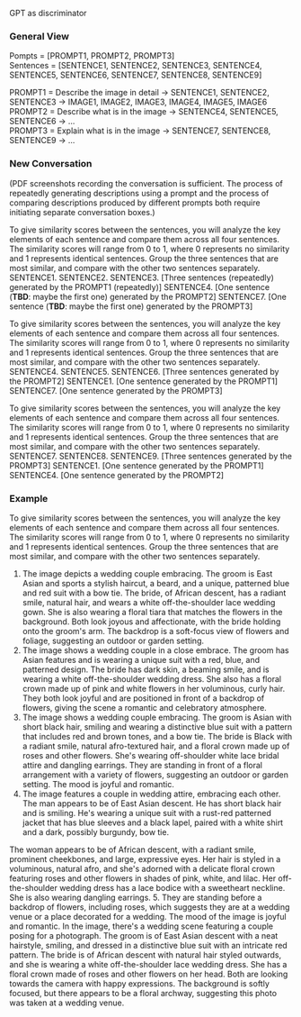 GPT as discriminator

### General View  

Pompts = [PROMPT1, PROMPT2, PROMPT3]  
Sentences = [SENTENCE1, SENTENCE2, SENTENCE3, SENTENCE4, SENTENCE5, SENTENCE6, SENTENCE7, SENTENCE8, SENTENCE9]  

PROMPT1 = Describe the image in detail -> SENTENCE1, SENTENCE2, SENTENCE3 -> IMAGE1, IMAGE2, IMAGE3, IMAGE4, IMAGE5, IMAGE6  
PROMPT2 = Describe what is in the image -> SENTENCE4, SENTENCE5, SENTENCE6 -> ...  
PROMPT3 = Explain what is in the image -> SENTENCE7, SENTENCE8, SENTENCE9 -> ...  

### New Conversation  

(PDF screenshots recording the conversation is sufficient. The process of repeatedly generating descriptions using a prompt and the process of comparing descriptions produced by different prompts both require initiating separate conversation boxes.) 

To give similarity scores between the sentences, you will analyze the key elements of each sentence and compare them across all four sentences. The similarity scores will range from 0 to 1, where 0 represents no similarity and 1 represents identical sentences. Group the three sentences that are most similar, and compare with the other two sentences separately.
SENTENCE1.
SENTENCE2.
SENTENCE3.
[Three sentences (repeatedly) generated by the PROMPT1 (repeatedly)]
SENTENCE4. 
[One sentence (**TBD**: maybe the first one) generated by the PROMPT2]
SENTENCE7.
[One sentence (**TBD**: maybe the first one) generated by the PROMPT3]

To give similarity scores between the sentences, you will analyze the key elements of each sentence and compare them across all four sentences. The similarity scores will range from 0 to 1, where 0 represents no similarity and 1 represents identical sentences. Group the three sentences that are most similar, and compare with the other two sentences separately.
SENTENCE4.
SENTENCE5.
SENTENCE6.
[Three sentences generated by the PROMPT2]
SENTENCE1.
[One sentence generated by the PROMPT1]
SENTENCE7.
[One sentence generated by the PROMPT3]

To give similarity scores between the sentences, you will analyze the key elements of each sentence and compare them across all four sentences. The similarity scores will range from 0 to 1, where 0 represents no similarity and 1 represents identical sentences. Group the three sentences that are most similar, and compare with the other two sentences separately.
SENTENCE7.
SENTENCE8.
SENTENCE9.
[Three sentences generated by the PROMPT3]
SENTENCE1.
[One sentence generated by the PROMPT1]
SENTENCE4.
[One sentence generated by the PROMPT2]

### Example  

To give similarity scores between the sentences, you will analyze the key elements of each sentence and compare them across all four sentences. The similarity scores will range from 0 to 1, where 0 represents no similarity and 1 represents identical sentences. Group the three sentences that are most similar, and compare with the other two sentences separately.

1. The image depicts a wedding couple embracing. The groom is East Asian and sports a stylish haircut, a beard, and a unique, patterned blue and red suit with a bow tie. The bride, of African descent, has a radiant smile, natural hair, and wears a white off-the-shoulder lace wedding gown. She is also wearing a floral tiara that matches the flowers in the background. Both look joyous and affectionate, with the bride holding onto the groom's arm. The backdrop is a soft-focus view of flowers and foliage, suggesting an outdoor or garden setting.
2. The image shows a wedding couple in a close embrace. The groom has Asian features and is wearing a unique suit with a red, blue, and patterned design. The bride has dark skin, a beaming smile, and is wearing a white off-the-shoulder wedding dress. She also has a floral crown made up of pink and white flowers in her voluminous, curly hair. They both look joyful and are positioned in front of a backdrop of flowers, giving the scene a romantic and celebratory atmosphere.
3. The image shows a wedding couple embracing. The groom is Asian with short black hair, smiling and wearing a distinctive blue suit with a pattern that includes red and brown tones, and a bow tie. The bride is Black with a radiant smile, natural afro-textured hair, and a floral crown made up of roses and other flowers. She's wearing off-shoulder white lace bridal attire and dangling earrings. They are standing in front of a floral arrangement with a variety of flowers, suggesting an outdoor or garden setting. The mood is joyful and romantic.
4. The image features a couple in wedding attire, embracing each other. The man appears to be of East Asian descent. He has short black hair and is smiling. He's wearing a unique suit with a rust-red patterned jacket that has blue sleeves and a black lapel, paired with a white shirt and a dark, possibly burgundy, bow tie.

The woman appears to be of African descent, with a radiant smile, prominent cheekbones, and large, expressive eyes. Her hair is styled in a voluminous, natural afro, and she's adorned with a delicate floral crown featuring roses and other flowers in shades of pink, white, and lilac. Her off-the-shoulder wedding dress has a lace bodice with a sweetheart neckline. She is also wearing dangling earrings.
5. They are standing before a backdrop of flowers, including roses, which suggests they are at a wedding venue or a place decorated for a wedding. The mood of the image is joyful and romantic.
In the image, there's a wedding scene featuring a couple posing for a photograph. The groom is of East Asian descent with a neat hairstyle, smiling, and dressed in a distinctive blue suit with an intricate red pattern. The bride is of African descent with natural hair styled outwards, and she is wearing a white off-the-shoulder lace wedding dress. She has a floral crown made of roses and other flowers on her head. Both are looking towards the camera with happy expressions. The background is softly focused, but there appears to be a floral archway, suggesting this photo was taken at a wedding venue.